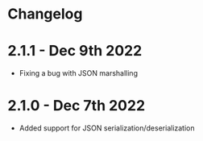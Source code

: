 # Changelog

# 2.1.1 - Dec 9th 2022
* Fixing a bug with JSON marshalling

# 2.1.0 - Dec 7th 2022
* Added support for JSON serialization/deserialization
